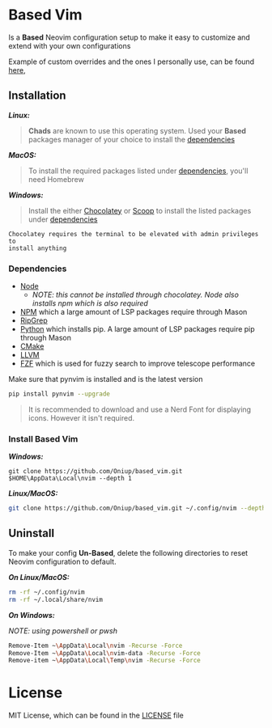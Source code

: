 # Based Vim

Is a **Based** Neovim configuration setup to make it easy to customize and extend
with your own configurations

Example of custom overrides and the ones I personally use, can be found
[here](https://github.com/Oniup/based_vim_config),

## Installation

***Linux:***

> **Chads** are known to use this operating system. Used your **Based** packages
> manager of your choice to install the [dependencies](#Dependencies)

***MacOS:***

> To install the required packages listed under [dependencies](#Dependencies),
> you'll need Homebrew

***Windows:***

> Install the either [Chocolatey](https://chocolatey.org/) or
> [Scoop](https://scoop.sh/) to install the listed packages under
> [dependencies](#Dependencies)

    Chocolatey requires the terminal to be elevated with admin privileges to
    install anything

### Dependencies

* [Node](https://nodejs.org/en)
  * *NOTE: this cannot be installed through chocolatey. Node also installs
    npm which is also required*
* [NPM](https://www.npmjs.com/) which a large amount of LSP packages require
  through Mason
* [RipGrep](https://github.com/BurntSushi/ripgrep)
* [Python](https://community.chocolatey.org/packages/python/3.11.4) which
  installs pip. A large amount of LSP packages require pip through Mason
* [CMake](https://cmake.org/)
* [LLVM]()
* [FZF](https://github.com/junegunn/fzf) which is used for fuzzy search to
  improve telescope performance

Make sure that pynvim is installed and is the latest version

```bash
pip install pynvim --upgrade
```

> It is recommended to download and use a Nerd Font for displaying icons. However
> it isn't required.

### Install Based Vim

***Windows:***

```
git clone https://github.com/Oniup/based_vim.git $HOME\AppData\Local\nvim --depth 1
```

***Linux/MacOS:***

```bash
git clone https://github.com/Oniup/based_vim.git ~/.config/nvim --depth 1
```

## Uninstall

To make your config **Un-Based**, delete the following directories to reset
Neovim configuration to default.

***On Linux/MacOS:***

```bash
rm -rf ~/.config/nvim
rm -rf ~/.local/share/nvim
```

***On Windows:***

*NOTE: using powershell or pwsh*

```bash
Remove-Item ~\AppData\Local\nvim -Recurse -Force
Remove-Item ~\AppData\Local\nvim-data -Recurse -Force
Remove-item ~\AppData\Local\Temp\nvim -Recurse -Force
```

# License

MIT License, which can be found in the [LICENSE](./LICENSE) file
